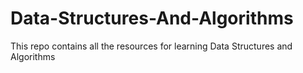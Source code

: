 # Data-Structures-And-Algorithms
This repo contains all the resources for learning Data Structures and Algorithms
